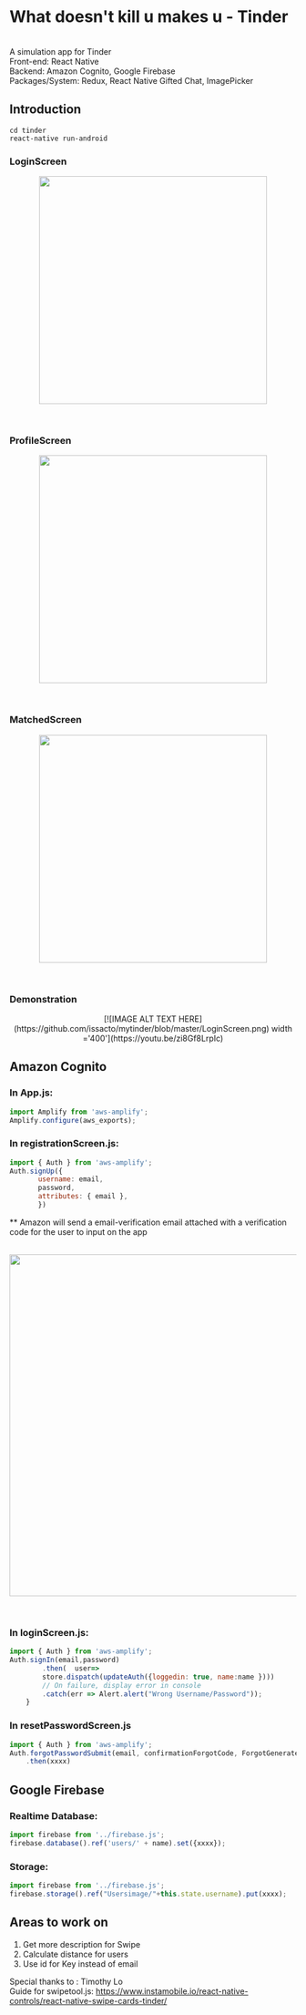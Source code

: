 # What doesn't kill u makes u - Tinder
<br>A simulation app for Tinder
<br>Front-end: React Native
<br>Backend: Amazon Cognito, Google Firebase
<br>Packages/System: Redux, React Native Gifted Chat, ImagePicker


## Introduction
```
cd tinder
react-native run-android
```

### LoginScreen

<p align="center">
<img src='https://github.com/issacto/mytinder/blob/master/LoginScreen.png' width="400">
</p>
<br>

### ProfileScreen

<p align="center">
<img src='https://github.com/issacto/mytinder/blob/master/ProfilePage.png' width="400">
</p>
<br>

### MatchedScreen

<p align="center">
<img src='https://github.com/issacto/mytinder/blob/master/MatchedScreen.png' width="400">
</p>
<br>


### Demonstration

<p align="center">
[![IMAGE ALT TEXT HERE](https://github.com/issacto/mytinder/blob/master/LoginScreen.png) width ='400'](https://youtu.be/zi8Gf8LrpIc)
</p>

## Amazon Cognito
### In App.js:
```javascript
import Amplify from 'aws-amplify';
Amplify.configure(aws_exports);
```
### In registrationScreen.js:
```javascript
import { Auth } from 'aws-amplify';
Auth.signUp({
       username: email,
       password,
       attributes: { email },
       })
```
** Amazon will send a email-verification email attached with a verification code for the user to input on the app
<br>
<br>
<p align="center">
<img src='https://github.com/issacto/mytinder/blob/master/Verification.png' width="600",height ="500">
</p>
<br>



### In loginScreen.js:
```javascript
import { Auth } from 'aws-amplify';
Auth.signIn(email,password)
        .then(  user=>   
        store.dispatch(updateAuth({loggedin: true, name:name })))
        // On failure, display error in console
        .catch(err => Alert.alert("Wrong Username/Password"));
    }
```
### In resetPasswordScreen.js
```javascript
import { Auth } from 'aws-amplify';
Auth.forgotPasswordSubmit(email, confirmationForgotCode, ForgotGeneratedPassword)
    .then(xxxx)
```

## Google Firebase
### Realtime Database:
```javascript
import firebase from '../firebase.js';
firebase.database().ref('users/' + name).set({xxxx});
```


### Storage:

```javascript
import firebase from '../firebase.js';
firebase.storage().ref("Usersimage/"+this.state.username).put(xxxx);
```




## Areas to work on 
1. Get more description for Swipe
2. Calculate distance for users
3. Use id for Key instead of email



Special thanks to : Timothy Lo
<br>Guide for swipetool.js: https://www.instamobile.io/react-native-controls/react-native-swipe-cards-tinder/
